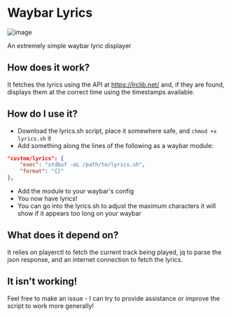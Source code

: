 # Waybar Lyrics
![image](https://github.com/user-attachments/assets/dd7c0fe0-ede8-4c3f-8057-20e08675edec)

An extremely simple waybar lyric displayer

## How does it work?

It fetches the lyrics using the API at https://lrclib.net/ and, if they are found, displays them at the correct time using the timestamps available.

## How do I use it?

- Download the lyrics.sh script, place it somewhere safe, and `chmod +x lyrics.sh` it
- Add something along the lines of the following as a waybar module:
```json
"custom/lyrics": {
    "exec": "stdbuf -oL /path/to/lyrics.sh",
    "format": "{}"
},
```
- Add the module to your waybar's config
- You now have lyrics!
- You can go into the lyrics.sh to adjust the maximum characters it will show if it appears too long on your waybar

## What does it depend on?

It relies on playerctl to fetch the current track being played, jq to parse the json response, and an internet connection to fetch the lyrics.

## It isn't working!

Feel free to make an issue - I can try to provide assistance or improve the script to work more generally!
